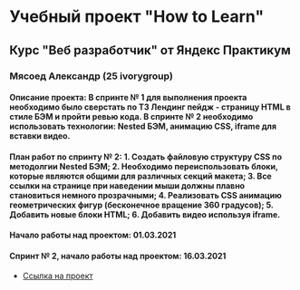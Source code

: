 # Учебный проект "How to Learn"

## Курс "Веб разработчик" от Яндекс Практикум

### Мясоед Александр (25 ivorygroup)

#### Описание проекта: В спринте № 1 для выполнения проекта необходимо было сверстать по ТЗ Лендинг пейдж - страницу HTML в стиле БЭМ и пройти ревью кода. В спринте № 2 необходимо использовать технологии: Nested БЭМ, анимацию CSS, iframe для вставки видео.

#### План работ по спринту № 2: 1. Создать файловую структуру CSS по методолгии Nested БЭМ; 2. Необходимо  переиспользовать блоки, которые являются общими для различных секций макета; 3. Все ссылки на странице при наведении мыши должны плавно становиться немного прозрачными; 4. Реализовать CSS анимацию геометрических фигур (бесконечное вращение 360 градусов); 5. Добавить новые блоки HTML; 6. Добавить видео используя iframe.

#### Начало работы над проектом: 01.03.2021

#### Спринт № 2, начало работы над проектом: 16.03.2021

* [Ссылка на проект](https://alexproit.ru/portfolio/how-to-learn/)
